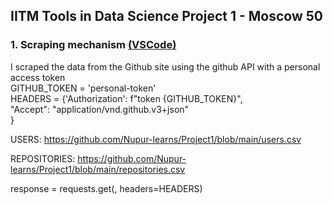 ## IITM Tools in Data Science Project 1 - Moscow 50

### 1. Scraping mechanism <a href="https://github.com/Nupur-learns/Project1/blob/main/gitscrap1.py">(VSCode)</a>

I scraped the data from the Github site using the github API with a personal access token <br>
             GITHUB_TOKEN =  'personal-token' <br>
             HEADERS = {'Authorization': f"token {GITHUB_TOKEN}", <br>
                        "Accept": "application/vnd.github.v3+json" <br>
             } <br>
      
USERS: https://github.com/Nupur-learns/Project1/blob/main/users.csv

REPOSITORIES: https://github.com/Nupur-learns/Project1/blob/main/repositories.csv

response = requests.get(<above-url>, headers=HEADERS)

   <p align="left">
<ul>
